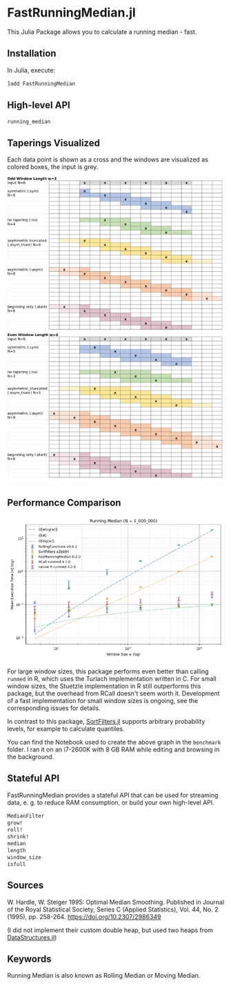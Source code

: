 # FastRunningMedian.jl

This Julia Package allows you to calculate a running median - fast.

## Installation

In Julia, execute:

```julia
]add FastRunningMedian
```

## High-level API

```@docs
running_median
```

## Taperings Visualized

Each data point is shown as a cross and the windows are visualized as colored boxes, the input is grey. 

![Tapering Examples](docs/resources/tapering%20examples.png)

## Performance Comparison

![Benchmark Comparison](docs/resources/Running%20Median%20Benchmarks.png)

For large window sizes, this package performs even better than calling `runmed` in R, which uses the Turlach implementation written in C. For small window sizes, the Stuetzle implementation in R still outperforms this package, but the overhead from RCall doesn't seem worth it. Development of a fast implementation for small window sizes is ongoing, see the corresponding issues for details. 

In contrast to this package, [SortFilters.jl](https://github.com/sairus7/SortFilters.jl) supports arbitrary probability levels, for example to calculate quantiles.

You can find the Notebook used to create the above graph in the `benchmark` folder. I ran it on an i7-2600K with 8 GB RAM while editing and browsing in the background. 

## Stateful API

FastRunningMedian provides a stateful API that can be used for streaming data, e. g. to reduce RAM consumption, or build your own high-level API.

```@docs
MedianFilter
grow!
roll!
shrink!
median
length
window_size
isfull
```

## Sources

W. Hardle, W. Steiger 1995: Optimal Median Smoothing. Published in  Journal of the Royal Statistical Society, Series C (Applied Statistics), Vol. 44, No. 2 (1995), pp. 258-264. <https://doi.org/10.2307/2986349>

(I did not implement their custom double heap, but used two heaps from [DataStructures.jl](https://github.com/JuliaCollections/DataStructures.jl))

## Keywords

Running Median is also known as Rolling Median or Moving Median.
